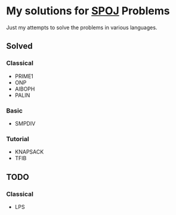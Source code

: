 # My solutions for [SPOJ](www.spoj.com) Problems

Just my attempts to solve the problems in various languages.

## Solved

### Classical

- PRIME1
- ONP
- AIBOPH
- PALIN

### Basic

- SMPDIV

### Tutorial 

- KNAPSACK
- TFIB


## TODO

### Classical
- LPS
